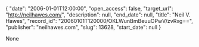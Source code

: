 {
  "date": "2006-01-01T12:00:00", 
  "open_access": false, 
  "target_url": "http://neilhawes.com/", 
  "description": null, 
  "end_date": null, 
  "title": "Neil V. Hawes", 
  "record_id": "20060101T120000/OKLWunBmBeuuOPwV/zvRxg==", 
  "publisher": "neilhawes.com", 
  "slug": 13628, 
  "start_date": null
}

None